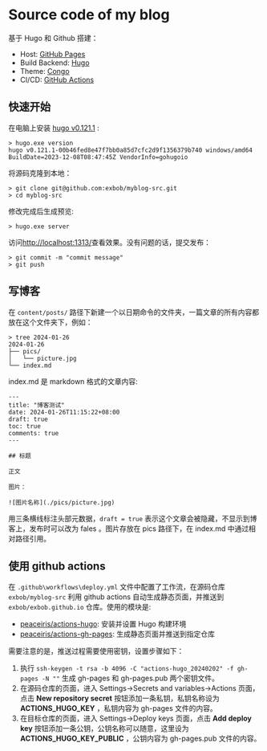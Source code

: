 # Source code of my blog

基于 Hugo 和 Github 搭建：

- Host: [GitHub Pages](https://pages.github.com/)
- Build Backend: [Hugo](https://gohugo.io/)
- Theme: [Congo](https://jpanther.github.io/congo/)
- CI/CD: [GitHub Actions](https://github.com/features/actions)

## 快速开始

在电脑上安装 [hugo v0.121.1](https://github.com/gohugoio/hugo/releases/tag/v0.121.1) :

```
> hugo.exe version
hugo v0.121.1-00b46fed8e47f7bb0a85d7cfc2d9f1356379b740 windows/amd64 BuildDate=2023-12-08T08:47:45Z VendorInfo=gohugoio
```

将源码克隆到本地：

```
> git clone git@github.com:exbob/myblog-src.git
> cd myblog-src
```

修改完成后生成预览:

```
> hugo.exe server
```

访问<http://localhost:1313/>查看效果。没有问题的话，提交发布：

```
> git commit -m "commit message"
> git push
```

## 写博客

在 `content/posts/` 路径下新建一个以日期命令的文件夹，一篇文章的所有内容都放在这个文件夹下，例如：

```
> tree 2024-01-26
2024-01-26
├── pics/
│   └── picture.jpg
└── index.md
```

index.md 是 markdown 格式的文章内容:

```
---
title: "博客测试"
date: 2024-01-26T11:15:22+08:00
draft: true
toc: true
comments: true
---

## 标题

正文

图片：

![图片名称](./pics/picture.jpg)
```

用三条横线标注头部元数据，`draft = true` 表示这个文章会被隐藏，不显示到博客上，发布时可以改为 fales 。图片存放在 pics 路径下，在 index.md 中通过相对路径引用。

## 使用 github actions

在 `.github\workflows\deploy.yml` 文件中配置了工作流，在源码仓库 `exbob/myblog-src` 利用 github actions 自动生成静态页面，并推送到 `exbob/exbob.github.io` 仓库。使用的模块是:

- [peaceiris/actions-hugo](https://github.com/peaceiris/actions-hugo): 安装并设置 Hugo 构建环境
- [peaceiris/actions-gh-pages](https://github.com/peaceiris/actions-gh-pages): 生成静态页面并推送到指定仓库

需要注意的是，推送过程需要使用密钥，设置步骤如下：

1. 执行 `ssh-keygen -t rsa -b 4096 -C "actions-hugo_20240202" -f gh-pages -N ""` 生成 gh-pages 和 gh-pages.pub 两个密钥文件。
2. 在源码仓库的页面，进入 Settings->Secrets and variables->Actions 页面，点击 **New repository secret** 按钮添加一条私钥，私钥名称设为 **ACTIONS_HUGO_KEY** ，私钥内容为 gh-pages 文件的内容。
3. 在目标仓库的页面，进入 Settings->Deploy keys 页面，点击 **Add deploy key** 按钮添加一条公钥，公钥名称可以随意，这里设为 **ACTIONS_HUGO_KEY_PUBLIC** ，公钥内容为 gh-pages.pub 文件的内容。

